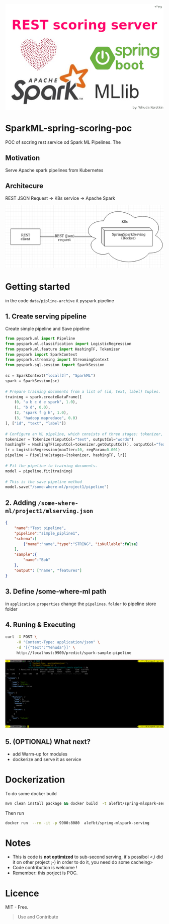 
![Head](https://github.com/alefbt/SparkML-spring-scoring-poc/blob/master/images/head.png "Header")

# SparkML-spring-scoring-poc
POC of socring rest service od Spark ML Pipelines.
The 

## Motivation
Serve Apache spark pipelines from Kubernetes

## Architecure
REST JSON Request -> K8s service -> Apache Spark

![Architecture](https://github.com/alefbt/SparkML-spring-scoring-poc/blob/master/images/arch1.png "Architecture 1")

# Getting started
in the code `data/pipline-archive` it pyspark pipeline 


## 1. Create serving pipeline
Create simple pipeline and Save pipeline 
```python
from pyspark.ml import Pipeline
from pyspark.ml.classification import LogisticRegression
from pyspark.ml.feature import HashingTF, Tokenizer
from pyspark import SparkContext
from pyspark.streaming import StreamingContext
from pyspark.sql.session import SparkSession

sc = SparkContext("local[2]", "SparkML")
spark = SparkSession(sc)

# Prepare training documents from a list of (id, text, label) tuples.
training = spark.createDataFrame([
    (0, "a b c d e spark", 1.0),
    (1, "b d", 0.0),
    (2, "spark f g h", 1.0),
    (3, "hadoop mapreduce", 0.0)
], ["id", "text", "label"])

# Configure an ML pipeline, which consists of three stages: tokenizer, hashingTF, and lr.
tokenizer = Tokenizer(inputCol="text", outputCol="words")
hashingTF = HashingTF(inputCol=tokenizer.getOutputCol(), outputCol="features")
lr = LogisticRegression(maxIter=10, regParam=0.001)
pipeline = Pipeline(stages=[tokenizer, hashingTF, lr])

# Fit the pipeline to training documents.
model = pipeline.fit(training)

# This is the save pipeline method
model.save("/some-where-ml/project1/pipeline")

```

## 2. Adding `/some-where-ml/project1/mlserving.json`
```json
{
    "name":"Test pipeline",
    "pipeline":"simple_pipline1",
    "schema":[
        {"name":"name","type":"STRING", "isNullable":false}
    ],
    "sample":{
        "name":"Bob"
    },
    "output": ["name", "features"]
}
```

## 3. Define /some-where-ml path
in `application.properties` change the `pipelines.folder` to pipeline store folder

## 4. Runing & Executing

```bash
curl -X POST \
	 -H "Content-Type: application/json" \
	 -d '[{"text":"Yehuda"}]' \
	 http://localhost:9900/predict/spark-sample-pipeline
```

![Runnig POC](https://github.com/alefbt/SparkML-spring-scoring-poc/blob/master/images/poc-serv1.png "Running POC")


## 5. (OPTIONAL) What next?
* add Warm-up for modules  
* dockerize and serve it as service

# Dockerization

To do some docker build
```bash
mvn clean install package && docker build  -t alefbt/spring-mlspark-serving .

```
Then run
```bash
docker run  --rm -it -p 9900:8080  alefbt/spring-mlspark-serving
```

# Notes
* This is code is **not optimized** to sub-second serving, it's possibol <,i did it on other project ;-) in order to do it, you need do some cacheing>
* Code contribution is welcome !
* Remember: this porject is POC.

# Licence
MIT - Free.

> Use and Contribute
